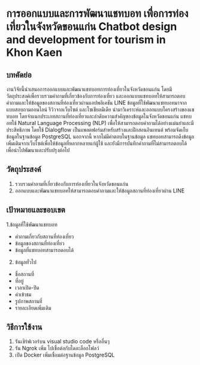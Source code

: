 # การออกแบบและการพัฒนาแชทบอท เพื่อการท่องเที่ยวในจังหวัดขอนแก่น Chatbot design and development for tourism in Khon Kaen

## บทคัดย่อ
งานวิจัยนี้นำเสนอการออกแบบและพัฒนาแชทบอทการท่องเที่ยวในจังหวัดขอนแก่น โดยมีวัตถุประสงค์เพื่อรวบรวมคำถามที่เกี่ยวข้องกับการท่องเที่ยว และออกแบบแชทบอทให้สามารถตอบคำถามและให้ข้อมูลของสถานที่ท่องเที่ยวผ่านแอปพลิเคชัน LINE
ข้อมูลที่ใช้พัฒนาแชทบอทมาจากแบบสอบถามออนไลน์ รีวิวจากเว็บไซต์ และโซเชียลมีเดีย นำมาวิเคราะห์และออกแบบโครงสร้างของแชทบอท โดยจำแนกประเภทสถานที่ท่องเที่ยวและลำดับความสำคัญของข้อมูลในจังหวัดขอนแก่น
แชทบอทใช้ Natural Language Processing (NLP) เพื่อให้สามารถตอบคำถามได้อย่างแม่นยำและมีประสิทธิภาพ โดยใช้ Dialogflow เป็นแพลตฟอร์มสำหรับสร้างและฝึกสอนอินเทนต์ พร้อมจัดเก็บข้อมูลในฐานข้อมูล PostgreSQL
นอกจากนี้ หากไม่มีคำตอบในฐานข้อมูล แชทบอทสามารถดึงข้อมูลเพิ่มเติมจากเว็บไซต์เพื่อให้ข้อมูลที่หลากหลายแก่ผู้ใช้ และยังมีการบันทึกคำถามที่ไม่สามารถตอบได้ เพื่อนำไปพัฒนาและปรับปรุงต่อไป

## วัตถุประสงค์
1. รวบรวมคำถามที่เกี่ยวข้องกับการท่องเที่ยวในจังหวัดขอนแก่น
2. ออกแบบและพัฒนาแชทบอทให้สามารถตอบคำถามและให้ข้อมูลสถานที่ท่องเที่ยวผ่าน LINE

## เป้าหมายและขอบเขต
1.ข้อมูลที่ใช้พัฒนาแชทบอท
- คำถามเกี่ยวกับสถานที่ท่องเที่ยว
- ข้อมูลของสถานที่ท่องเที่ยว
- ข้อมูลที่แชทบอทสามารถตอบได้
2. ข้อมูลทั่วไป
- ชื่อสถานที่
- ที่อยู่
- เวลาเปิด-ปิด
- ค่าเข้าชม
- รูปภาพสถานที่
- รายละเอียดเพิ่มเติม


## วิธีการใช้งาน 
1. รันเซิร์ฟเวอร์บน visual studio code หรืออื่นๆ
2. รัน Ngrok เพิ่ม ไปเชื่อต่อกับไดอะล็อกโฟลว์
3. เปิด Docker เพิ่มเชื่อมต่อฐานข้อมูล PostgreSQL
